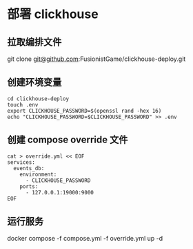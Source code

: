 # 部署 clickhouse
## 拉取编排文件
git clone git@github.com:FusionistGame/clickhouse-deploy.git

## 创建环境变量 
```
cd clickhouse-deploy
touch .env
export CLICKHOUSE_PASSWORD=$(openssl rand -hex 16)
echo "CLICKHOUSE_PASSWORD=$CLICKHOUSE_PASSWORD" >> .env
```

## 创建 compose override 文件
```
cat > override.yml << EOF
services:
  events_db:
    environment:
      - CLICKHOUSE_PASSWORD
    ports:
      - 127.0.0.1:19000:9000
EOF
```

## 运行服务
docker compose -f compose.yml -f override.yml up -d 